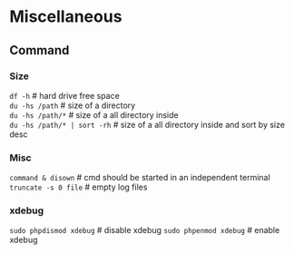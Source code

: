 # Miscellaneous

## Command

### Size   
`df -h` # hard drive free space   
`du -hs /path` # size of a directory   
`du -hs /path/*` # size of a all directory inside   
`du -hs /path/* | sort -rh` # size of a all directory inside and sort by size desc  

### Misc
`command & disown` # cmd should be started in an independent terminal  
`truncate -s 0 file` # empty log files

### xdebug
`sudo phpdismod xdebug` # disable xdebug
`sudo phpenmod xdebug` # enable xdebug

